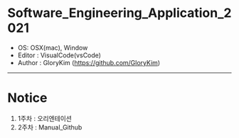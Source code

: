 # Software_Engineering_Application_2021
- OS: OSX(mac), Window
- Editor : VisualCode(vsCode)
- Author : GloryKim (https://github.com/GloryKim)
-----------------------------------------------------
# Notice
1. 1주차 : 오리엔테이션
2. 2주차 : Manual_Github